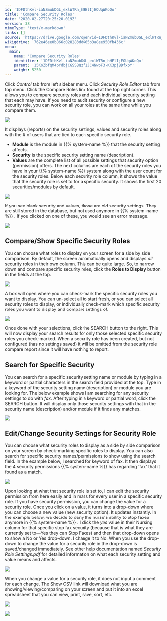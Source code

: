 ```yaml
---
id: '1DFDthKvl-iaNZmubDGL_exlWTRn_hHElIjEOUqWKoQo'
title: 'Compare Security Roles'
date: '2020-02-27T20:25:20.019Z'
version: 38
mimeType: 'text/x-markdown'
links: []
source: 'https://drive.google.com/open?id=1DFDthKvl-iaNZmubDGL_exlWTRn_hHElIjEOUqWKoQo'
wikigdrive: '762e46ee0b866c028283dd665b3a8ee950fb436c'
menu:
  main:
    name: 'Compare Security Roles'
    identifier: '1DFDthKvl-iaNZmubDGL_exlWTRn_hHElIjEOUqWKoQo'
    parent: '15KoZbfqM4pYdbjCGSSBQzf1JC4NwpF3-KK3pjBDfxpY'
    weight: 5250
---
```

Click *Control* tab from left sidebar menu.
Click *Security Role Editor* tab from top menu.
Click the Compare Roles link found at the top right corner. This allows you to compare security roles and each individual security setting that each may have. If you need to audit security or configure a new security role, you can work on all your roles at the same time while you compare them.

![](../compare-security-roles.assets/10000000000003850000008C719478152A3C3FFC.png)

It displays (reports) on the security settings, values and security roles along with the # of users that are tied to each specific security role.
* <strong>Module</strong> is the module in {{% system-name %}} that the security setting affects.
* <strong>Security</strong> is the specific security setting name (description).
* <strong>Values</strong> are the complete list of all possible settings that security option (permission) offers.
The next columns are each of the security roles you have in your {{% system-name %}} system along with the user count for the security roles. Below each security role column, it shows the value that the security role is set to for a specific security.
It shows the first 20 securities/modules by default.

![](../compare-security-roles.assets/10000000000002D800000184C45D594D9EB52A54.png)

If you see blank security and values, those are old security settings. They are still stored in the database, but not used anymore in {{% system-name %}} . If you clicked on one of these, you would see an error message.

![](../compare-security-roles.assets/10000000000001A800000080A4494BC7A023DC89.png)


## Compare/Show Specific Security Roles

You can choose what roles to display on your screen for a side by side comparison.
By default, the screen automatically opens and displays *all* security roles in their own column. This can be quite large.
So, to narrow down and compare specific security roles, click the **Roles to Display** button in the fields at the top.

![](../compare-security-roles.assets/1000000000000481000000ACE716D823376FAE18.png)

A box will open where you can check-mark the specific security roles you want to display. You can un-select all to start fresh, or you can select all security roles to display, or individually check-mark which specific security roles you want to display and compare settings of.

![](../compare-security-roles.assets/10000000000001890000009A24A4B67C6AD612A1.png)

Once done with your selections, click the SEARCH button to the right.
This will now display your search results for only those selected specific security roles you check-marked.
When a security role has been created, but not configured (has no settings saved) it will be omitted from the security role compare report since it will have nothing to report.

## Search for Specific Security

You can search for a specific security setting name or module by typing in a keyword or partial characters in the search field provided at the top.
Type in a keyword of the security setting name (description) or module you are looking for. The below example shows I am searching for any security settings to do with *fax*. After typing in a keyword or partial word, click the SEARCH button.
It will display only those security settings with that in the security name (description) and/or module if it finds any matches.

![](../compare-security-roles.assets/1000000000000367000000C7B4D17F8E925758BD.png)


## Edit/Change Security Settings for Security Role

You can choose what security roles to display as a side by side comparison on your screen by check-marking specific roles to display. You can also search for specific security names/permissions to show using the search field.
In the example below, I searched for keyword of fax. It then displays the 4 security permissions {{% system-name %}} has regarding ‘fax' that it found as a match.

![](../compare-security-roles.assets/1000000000000367000000C7B4D17F8E925758BD.png)

Upon looking at what that security role is set to, I can edit the security permission from here easily and in mass for every user in a specific security role.
If you have security permission, you can change the value for a security role.
Once you click on a value, it turns into a drop-down where you can choose a new value (new security option). It updates instantly.
In the example below, we decide to deny the nurse's ability to stop faxes anymore in {{% system-name %}} . I click the *yes* value in their Nursing column for that specific stop fax security (because that is what they are currently set to—Yes they can Stop Faxes) and then that drop-down opens to show a No or Yes drop-down. I change it to No.
When you use the drop-down to change the value for a security role in the drop-down is saved/changed immediately.
See other help documentation named *Security Role Settings.pdf* for detailed information on what each security setting and value means and affects.

![](../compare-security-roles.assets/1000000000000342000000C5121BF9ECCC3CB368.png)

When you change a value for a security role, it does not input a comment for each change.
The Show CSV link will download what you are showing/viewing/comparing on your screen and put it into an excel spreadsheet that you can view, print, save, sort, etc.

![](../compare-security-roles.assets/100000000000015A00000041EA419A7AA650EA31.png)


![](../compare-security-roles.assets/10000000000002A90000012A334E93AF3B53DF24.png)

